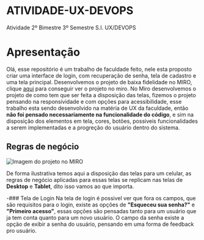 # ATIVIDADE-UX-DEVOPS
Atividade 2º Bimestre 3º Semestre S.I. UX/DEVOPS

  # Apresentação

 Olá, esse repositório é um trabalho de faculdade feito, nele esta proposto criar uma interface de login, com recuperação de senha, tela de cadastro e uma tela principal. Desenvolvemos o projeto de baixa fidelidade no MIRO, clique [aqui](https://miro.com/welcomeonboard/TTQ5cmFrS0hOV2RkVk5IZUhVQlVxemxvR0ljV0wwQmVZTUV5MTdZdnk2VWZhaHFJbkI0dmtSNHg5d2NqcUM0VHwzNDU4NzY0NTg4ODY5OTkyODgzfDI=?share_link_id=768665701708) para conseguir ver o projeto no miro.
   No Miro desenvolvemos o projeto de como tem que ser feita a disposição das telas, fizemos o projeto pensando na responsividade e com opções para acessibilidade, esse trabalho esta sendo desenvolvido na matéria de UX da faculdade, então **não foi pensado necessariamente na funcionalidade do código**, e sim na disposição dos elementos em tela, cores, botões, possiveis funcionalidades a serem implementadas e a progreção do usuário dentro do sistema.

   ## Regras de negócio

   ![Imagem do projeto no MIRO](https://github.com/danielsz3/ATIVIDADE-UX-DEVOPS/assets/135331760/4551b188-4cc7-419f-907b-c419e01dadb7)

   De forma ilustrativa temos aqui a disposição das telas para um celular, as regras de negócio aplicadas para essas telas se replicam nas telas de **Desktop** e **Tablet**, dito isso vamos ao que importa.

   -### Tela de Login
   Na tela de login é possivel ver que fora os campos, que são requisitos para o login, existe as opções de **"Esqueceu sua senha?"** e **"Primeiro acesso"**, essas opções são pensadas tanto para um usuário que ja tem conta quanto para um novo usuário. O campo da senha existe a opção de exibir a senha do usuário, pensando em uma forma de feedback pro usuário.

   


